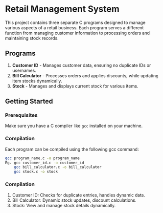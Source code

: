 # Retail Management System

This project contains three separate C programs designed to manage various aspects of a retail business. Each program serves a different function from managing customer information to processing orders and maintaining stock records.

## Programs

1. **Customer ID** - Manages customer data, ensuring no duplicate IDs or usernames.
2. **Bill Calculator** - Processes orders and applies discounts, while updating item stocks dynamically.
3. **Stock** - Manages and displays current stock for various items.

## Getting Started

### Prerequisites

Make sure you have a C compiler like `gcc` installed on your machine.

### Compilation

Each program can be compiled using the following gcc command:

```bash
gcc program_name.c -o program_name
Eg. gcc customer_id.c -o customer_id
    gcc bill_calculator.c -o bill_calculator
    gcc stock.c -o stock

```
### Compilation
1. Customer ID: Checks for duplicate entries, handles dynamic data.
2. Bill Calculator: Dynamic stock updates, discount calculations.
3. Stock: View and manage stock details dynamically.
